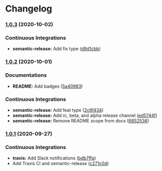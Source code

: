 # Changelog

### [1.0.3](https://github.com/extra2000/java-formula/compare/v1.0.2...v1.0.3) (2020-10-02)


### Continuous Integrations

* **semantic-release:** Add fix type ([d9d1cbb](https://github.com/extra2000/java-formula/commit/d9d1cbb055b1d199a5abad3c35be3eb15b3d6b5e))

### [1.0.2](https://github.com/extra2000/java-formula/compare/v1.0.1...v1.0.2) (2020-10-01)


### Documentations

* **README:** Add badges ([5a40983](https://github.com/extra2000/java-formula/commit/5a409836bcb90b2ac696b7a8dd9e5c42cbe01f1b))


### Continuous Integrations

* **semantic-release:** Add feat type ([2c6f434](https://github.com/extra2000/java-formula/commit/2c6f434e507110aa637645af5e77308baeebfb52))
* **semantic-release:** Add rc, beta, and alpha release channel ([ed5744f](https://github.com/extra2000/java-formula/commit/ed5744f8a8af05f88eb9c339c9f4c266ab7b5f15))
* **semantic-release:** Remove README scope from docs ([6852536](https://github.com/extra2000/java-formula/commit/6852536af777cfa7966378e1beeaf60d1493d77d))

### [1.0.1](https://github.com/extra2000/java-formula/compare/v1.0.0...v1.0.1) (2020-09-27)


### Continuous Integrations

* **travis:** Add Slack notifications ([bdb7ffa](https://github.com/extra2000/java-formula/commit/bdb7ffae0fb69f50dc2f5b1b1cd4435292493ab0))
* Add Travis CI and semantic-release ([c271c0d](https://github.com/extra2000/java-formula/commit/c271c0d81ce68b30c9f4011b5b1c5ef096ec29bd))
